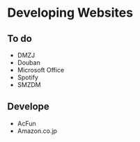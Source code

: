 # Developing Websites

## To do

- DMZJ
- Douban
- Microsoft Office
- Spotify
- SMZDM

## Develope

- AcFun
- Amazon.co.jp
